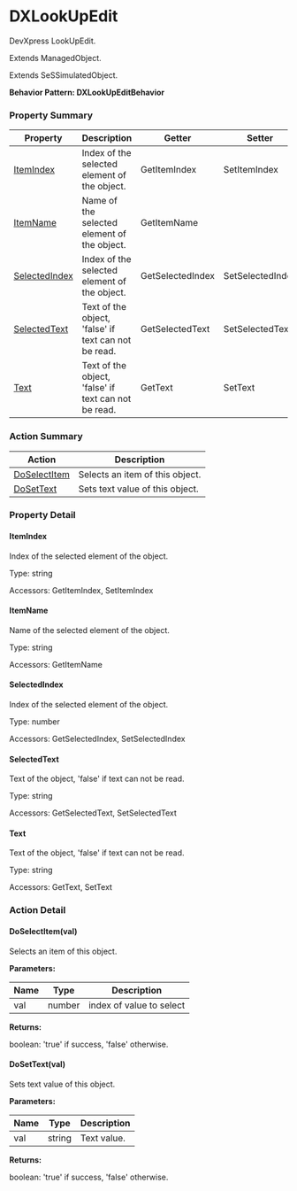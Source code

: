 # DXLookUpEdit

DevXpress LookUpEdit.
 
Extends ManagedObject.

Extends SeSSimulatedObject.





**Behavior Pattern: DXLookUpEditBehavior**


<!-- ============================== property summary ========================== -->

	

### Property Summary

| **Property** | **Description** | **Getter** | **Setter** |
| ------------ | --------------- | ---------- | ---------- |
| [ItemIndex](#ItemIndex) | Index of the selected element of the object. | GetItemIndex | SetItemIndex |
| [ItemName](#ItemName) | Name of the selected element of the object. | GetItemName |  |
| [SelectedIndex](#SelectedIndex) | Index of the selected element of the object. | GetSelectedIndex | SetSelectedIndex |
| [SelectedText](#SelectedText) | Text of the object, 'false' if text can not be read. | GetSelectedText | SetSelectedText |
| [Text](#Text) | Text of the object, 'false' if text can not be read. | GetText | SetText |



	
<!-- ============================== action summary ========================== -->



### Action Summary

|  **Action** | **Description** | 
| ----------- | --------------- |
|	[DoSelectItem](#DoSelectItem) | Selects an item of this object. |
|	[DoSetText](#DoSetText) | Sets text value of this object. |




<!-- ============================== property detail ========================== -->
	
### Property Detail
		
<a name="ItemIndex"></a>
#### ItemIndex


Index of the selected element of the object.

			
	
			
Type: string
			
			
Accessors: GetItemIndex, SetItemIndex
			
		
<a name="ItemName"></a>
#### ItemName


Name of the selected element of the object.

			
	
			
Type: string
			
			
Accessors: GetItemName
			
		
<a name="SelectedIndex"></a>
#### SelectedIndex


Index of the selected element of the object.

			
	
			
Type: number
			
			
Accessors: GetSelectedIndex, SetSelectedIndex
			
		
<a name="SelectedText"></a>
#### SelectedText


Text of the object, 'false' if text can not be read.

			
	
			
Type: string
			
			
Accessors: GetSelectedText, SetSelectedText
			
		
<a name="Text"></a>
#### Text


Text of the object, 'false' if text can not be read.

			
	
			
Type: string
			
			
Accessors: GetText, SetText
			
		
	
	
<!-- ============================== action detail ========================== -->
	
### Action Detail
		
<a name="DoSelectItem"></a>    
#### DoSelectItem(val)

Selects an item of this object.


**Parameters:**

|	**Name** | **Type** | **Description** |
| ---------- | -------- | --------------- |
| val | number |	index of value to select |




**Returns:**

boolean: 'true' if success, 'false' otherwise.



<a name="see.also.dxlookupedit.doselectitem"></a>

<a name="DoSetText"></a>    
#### DoSetText(val)

Sets text value of this object.


**Parameters:**

|	**Name** | **Type** | **Description** |
| ---------- | -------- | --------------- |
| val | string |	Text value. |




**Returns:**

boolean: 'true' if success, 'false' otherwise.



<a name="see.also.dxlookupedit.dosettext"></a>

	

